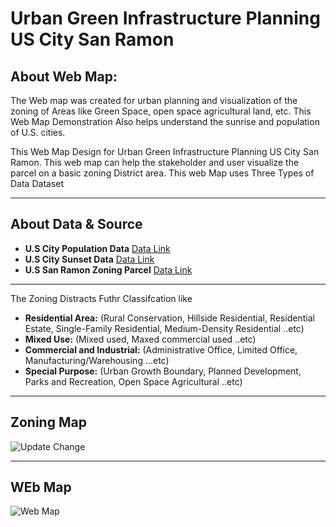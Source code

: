 #  **Urban Green Infrastructure Planning US City San Ramon** 
## **About Web Map:**

The Web map was created for urban planning and visualization of the zoning of Areas like Green Space, open space agricultural land, etc. This Web Map Demonstration Also helps understand the sunrise and population of U.S. cities. 

This Web Map Design for Urban Green Infrastructure Planning US City San Ramon. This web map can help the stakeholder and user visualize the parcel on a basic zoning District area. This web Map uses Three Types of Data Dataset 
--- ---
## **About Data & Source**
- **U.S City Population Data**  [Data Link](https://github.com/umass-gis/workshops/blob/main/content/web-map/data/sunlight_datapack.zip)
- **U.S City Sunset Data**      [Data Link](https://github.com/umass-gis/workshops/blob/main/content/web-map/data/sunlight_datapack.zip)
- **U.S San Ramon Zoning Parcel** [Data Link](https://cdnsm5-hosted.civiclive.com/UserFiles/Servers/Server_10826046/File/Our%20City/Departments/Community%20Development/Planning/Zoning%20Ordinance/ZONING%20MAP%20201225.pdf)
--- ---   
The Zoning Distracts Futhr Classifcation like
- **Residential Area:**  (Rural Conservation, Hillside Residential, Residential Estate, Single-Family Residential, Medium-Density Residential ..etc)
- **Mixed Use:** (Mixed used, Maxed commercial used ..etc)
- **Commercial and Industrial:** (Administrative Office, Limited Office, Manufacturing/Warehousing ...etc)
- **Special Purpose:** (Urban Growth Boundary, Planned Development, Parks and Recreation, Open Space Agricultural ..etc)
--- ---
## **Zoning Map**

![Update Change](https://github.com/naveedali786/urban-green-infrastructure-planning-web-app/assets/106032776/aeab1459-3893-4261-a25e-ada775a1d960)

--- ---
## **WEb Map**
![Web Map](https://github.com/naveedali786/urban-green-infrastructure-planning-web-app/assets/106032776/933289e6-53d0-4ad6-b9b1-9db5c7625183)
